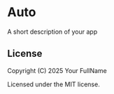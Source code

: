 # Auto

A short description of your app

## License

Copyright (C) 2025  Your FullName

Licensed under the MIT license.
